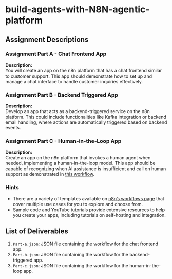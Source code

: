 # build-agents-with-N8N-agentic-platform


## Assignment Descriptions

### Assignment Part A - Chat Frontend App

**Description:**  
You will create an app on the n8n platform that has a chat frontend similar to customer support. This app should demonstrate how to set up and manage a chat interface to handle customer inquiries effectively.  

### Assignment Part B - Backend Triggered App

**Description:**  
Develop an app that acts as a backend-triggered service on the n8n platform. This could include functionalities like Kafka integration or backend email handling, where actions are automatically triggered based on backend events.  

### Assignment Part C - Human-in-the-Loop App

**Description:**  
Create an app on the n8n platform that invokes a human agent when needed, implementing a human-in-the-loop model. This app should be capable of recognizing when AI assistance is insufficient and call on human support as demonstrated in [this workflow](https://n8n.io/workflows/2095-ask-a-human-for-help-when-the-ai-doesnt-know-the-answer).

### Hints

- There are a variety of templates available on [n8n’s workflows page](https://n8n.io/workflows/) that cover multiple use cases for you to explore and choose from.
- Sample code and YouTube tutorials provide extensive resources to help you create your apps, including tutorials on self-hosting and integration.

## List of Deliverables

1. `Part-a.json`: JSON file containing the workflow for the chat frontend app.
2. `Part-b.json`: JSON file containing the workflow for the backend-triggered app.
3. `Part-c.json`: JSON file containing the workflow for the human-in-the-loop app.


